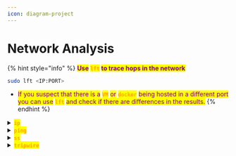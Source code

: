 ```yaml
---
icon: diagram-project
---
```


# Network Analysis

{% hint style="info" %}
<mark style="color:purple;">**Use**</mark>**&#x20;**<mark style="color:orange;">**`lft`**</mark>**&#x20;**<mark style="color:purple;">**to trace hops in the network**</mark>

```sh
sudo lft <IP:PORT>
```

* <mark style="color:purple;">If you suspect that there is a</mark> <mark style="color:orange;">**`VM`**</mark> <mark style="color:purple;">or</mark> <mark style="color:orange;">**`docker`**</mark> <mark style="color:purple;">being hosted in a different port you can use</mark> <mark style="color:orange;">**`lft`**</mark> <mark style="color:purple;">and check if there are differences in  the results.</mark>
{% endhint %}

<details>

<summary><mark style="color:orange;"><strong><code>ip</code></strong></mark></summary>

{% code title="Bring interface up" overflow="wrap" %}
```bash
sudo ip link set eth0 up
```
{% endcode %}

{% code title="Display the Routing Table" %}
```bash
ip route show
```
{% endcode %}

{% code title="Add a route" %}
```bash
sudo ip route add 192.168.2.0/24 via 192.168.1.254
```
{% endcode %}

{% code title="Delete a Route" %}
```bash
sudo ip route del 192.168.2.0/24
```
{% endcode %}

{% code title="Add a Default Gateway" %}
```bash
sudo ip route add default via 192.168.1.1
```
{% endcode %}

</details>

<details>

<summary><mark style="color:orange;"><strong><code>ping</code></strong></mark></summary>

{% hint style="info" %}
<mark style="color:red;">**`Ping and TCPdump Network Analysis for RCE Detection`**</mark>

* <mark style="color:purple;">Simply</mark> <mark style="color:orange;">**`ping`**</mark> <mark style="color:purple;">your own host, you can use the command directly or as a payload for a script:</mark>

```bash
ping -c 1 10.10.14.6
```

* <mark style="color:purple;">And catch it with</mark> <mark style="color:orange;">**`tcpdump`**</mark><mark style="color:purple;">**:**</mark>

```bash
sudo tcpdump -ni <interface> icmp
```
{% endhint %}

{% hint style="info" %}
<mark style="color:orange;">**`TTL`**</mark>**&#x20;**<mark style="color:purple;">**Values and**</mark>**&#x20;**<mark style="color:orange;">**`OS`**</mark>**&#x20;**<mark style="color:purple;">**Fingerprinting**</mark>

* <mark style="color:purple;">The</mark> <mark style="color:orange;">**`TTL`**</mark> <mark style="color:purple;">value in the ping response is a starting value decremented by one for each hop the packet takes; Values differ between operating systems:</mark>
* <mark style="color:orange;">**`Linux/Unix`**</mark> <mark style="color:purple;">-></mark> <mark style="color:orange;">**`64`**</mark>
* <mark style="color:orange;">**`Windows`**</mark> <mark style="color:purple;">-></mark> <mark style="color:orange;">**`128`**</mark>
* <mark style="color:orange;">**`Cisco`**</mark> <mark style="color:purple;">-></mark> <mark style="color:orange;">**`255`**</mark>
{% endhint %}

{% code title="Send 4 packages" overflow="wrap" %}
```bash
ping -c 4 example.com
```
{% endcode %}

{% hint style="info" %}
* <mark style="color:purple;">It sends</mark> <mark style="color:orange;">**`ICMP Echo Request`**</mark> <mark style="color:purple;">packets to a target and waits for</mark> <mark style="color:orange;">**`ICMP Echo Reply`**</mark> <mark style="color:purple;">packets in return.</mark>

{% code title="Output Example" overflow="wrap" %}
```bash
PING 192.168.1.1 (192.168.1.1) 56(84) bytes of data.
64 bytes from 192.168.1.1: icmp_seq=1 ttl=64 time=0.123 ms
64 bytes from 192.168.1.1: icmp_seq=2 ttl=64 time=0.120 ms
64 bytes from 192.168.1.1: icmp_seq=3 ttl=64 time=0.122 ms
```
{% endcode %}

* <mark style="color:orange;">**`TTL`**</mark>**&#x20;**<mark style="color:purple;">**(Time to Live)**</mark><mark style="color:purple;">: The maximum number of hops a packet can traverse before being discarded.</mark>
* <mark style="color:orange;">**`Time`**</mark><mark style="color:purple;">: The round-trip time (</mark><mark style="color:orange;">**`RTT`**</mark><mark style="color:purple;">) for the packet to reach the destination and return.</mark>
{% endhint %}

</details>

<details>

<summary><mark style="color:orange;"><strong><code>ss</code></strong></mark></summary>

{% code title="Listening ports & services" %}
```bash
ss -tuln
```
{% endcode %}

{% code title="Listening ports + PID" %}
```bash
ss -tulnp | grep PID
```
{% endcode %}

{% code title="Trace the network path" %}
```bash
traceroute example.com
```
{% endcode %}

</details>

<details>

<summary><mark style="color:orange;"><strong><code>tripwire</code></strong></mark></summary>

{% code title="Initialize the Tripwire database" %}
```bash
sudo tripwire --init
```
{% endcode %}

{% code title="Check the integrity of the system" %}
```bash
sudo tripwire --check
```
{% endcode %}

{% code title="Generate a report" %}
```bash
sudo tripwire --update
```
{% endcode %}

</details>
